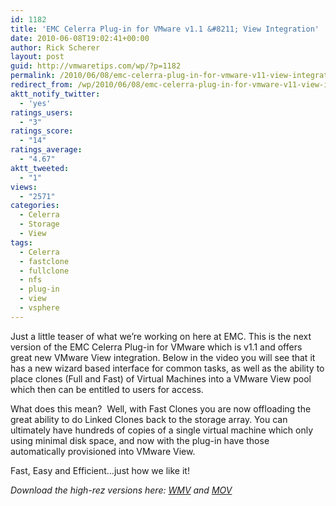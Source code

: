 ```yaml
---
id: 1182
title: 'EMC Celerra Plug-in for VMware v1.1 &#8211; View Integration'
date: 2010-06-08T19:02:41+00:00
author: Rick Scherer
layout: post
guid: http://vmwaretips.com/wp/?p=1182
permalink: /2010/06/08/emc-celerra-plug-in-for-vmware-v11-view-integration/
redirect_from: /wp/2010/06/08/emc-celerra-plug-in-for-vmware-v11-view-integration/
aktt_notify_twitter:
  - 'yes'
ratings_users:
  - "3"
ratings_score:
  - "14"
ratings_average:
  - "4.67"
aktt_tweeted:
  - "1"
views:
  - "2571"
categories:
  - Celerra
  - Storage
  - View
tags:
  - Celerra
  - fastclone
  - fullclone
  - nfs
  - plug-in
  - view
  - vsphere
---
```

Just a little teaser of what we&#8217;re working on here at EMC. This is the next version of the EMC Celerra Plug-in for VMware which is v1.1 and offers great new VMware View integration. Below in the video you will see that it has a new wizard based interface for common tasks, as well as the ability to place clones (Full and Fast) of Virtual Machines into a VMware View pool which then can be entitled to users for access.

What does this mean?  Well, with Fast Clones you are now offloading the great ability to do Linked Clones back to the storage array. You can ultimately have hundreds of copies of a single virtual machine which only using minimal disk space, and now with the plug-in have those automatically provisioned into VMware View.

Fast, Easy and Efficient&#8230;just how we like it!


  
_Download the high-rez versions here:_ <a href="ftp://ftp.documentum.com/vmwarechampion/Demonstration_Tools/Celerra_NFS_Plugin/nfs-view4-integration.wmv" target="_blank"><em>WMV</em></a> _and_ <a href="ftp://ftp.documentum.com/vmwarechampion/Demonstration_Tools/Celerra_NFS_Plugin/nfs-view4-integration.mov" target="_blank"><em>MOV</em></a>